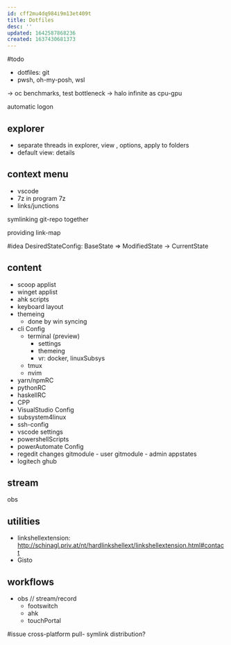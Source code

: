 ```yaml
---
id: cff2mu4dq984i9m13et409t
title: Dotfiles
desc: ''
updated: 1642587868236
created: 1637430681373
---
```



#todo
- dotfiles: git
- pwsh, oh-my-posh, wsl

-> oc benchmarks, test bottleneck -> halo infinite as cpu-gpu

automatic logon

## explorer
- separate threads
  in explorer, view , options, apply to folders
- default view: details

## context menu
- vscode
- 7z
  in program 7z
- links/junctions

symlinking git-repo together

providing link-map

#idea DesiredStateConfig: BaseState => ModifiedState -> CurrentState
## content
- scoop applist
- winget applist
- ahk scripts
- keyboard layout
- themeing
  - done by win syncing
- cli Config
  - terminal (preview)
    - settings
    - themeing
    - vr: docker, linuxSubsys
  - tmux
  - nvim
- yarn/npmRC
- pythonRC
- haskellRC
- CPP
- VisualStudio Config
- subsystem4linux
- ssh-config
- vscode settings
- powershellScripts
- powerAutomate Config
- regedit changes
gitmodule - user
gitmodule - admin
appstates
- logitech ghub

## stream
obs

## utilities
- linkshellextension: http://schinagl.priv.at/nt/hardlinkshellext/linkshellextension.html#contact
- Gisto

## workflows
- obs // stream/record
  - footswitch
  - ahk
  - touchPortal

#issue cross-platform pull- symlink distribution?